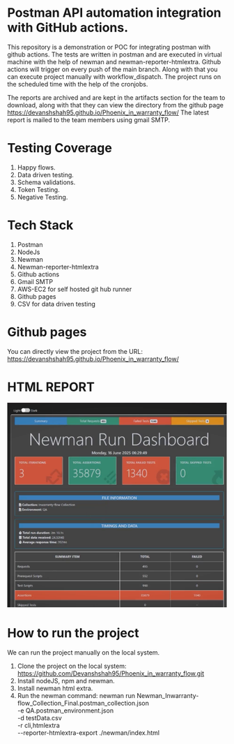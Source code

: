 # Postman API automation integration with GitHub actions. #

This repository is a demonstration or POC for integrating postman with github actions.
The tests are written in postman and are executed in virtual machine with the help of newman and newman-reporter-htmlextra.
Github actions will trigger on every push of the main branch. Along with that you can execute project manually with workflow_dispatch. The project runs on the scheduled time with the help of the cronjobs.

The reports are archived and are kept in the artifacts section for the team to download, along with that they can view the directory from the github page https://devanshshah95.github.io/Phoenix_in_warranty_flow/
The latest report is mailed to the team members using gmail SMTP.

# Testing Coverage #
1. Happy flows.
2. Data driven testing.
3. Schema validations.
4. Token Testing.
5. Negative Testing.
   
# Tech Stack #

1. Postman
2. NodeJs
3. Newman
4. Newman-reporter-htmlextra
5. Github actions
6. Gmail SMTP
7. AWS-EC2 for self hosted git hub runner
8. Github pages
9. CSV for data driven testing

# Github pages #

You can directly view the project from the URL: https://devanshshah95.github.io/Phoenix_in_warranty_flow/

# HTML REPORT #
![Postman Report](https://github.com/Devanshshah95/Phoenix_in_warranty_flow/blob/Static-Content/newman_report.png)

# How to run the project #

We can run the project manually on the local system.
1. Clone the project on the local system: https://github.com/Devanshshah95/Phoenix_in_warranty_flow.git
2. Install nodeJS, npm and newman.
3. Install newman html extra.
4. Run the newman command:
   newman run Newman_Inwarranty-flow_Collection_Final.postman_collection.json \
             -e QA.postman_environment.json \
             -d testData.csv \
             -r cli,htmlextra \
             --reporter-htmlextra-export ./newman/index.html









